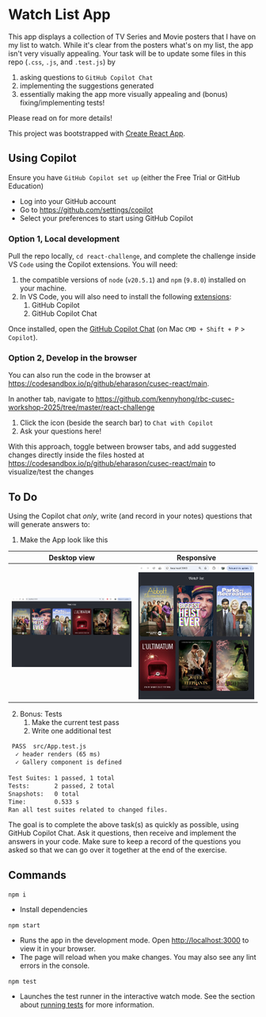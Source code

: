 # Watch List App

This app displays a collection of TV Series and Movie posters that I have on my list to watch.
While it's clear from the posters what's on my list, the app isn't very visually appealing.
Your task will be to update some files in this repo (`.css`, `.js`, and `.test.js`) by
1. asking questions to `GitHub Copilot Chat`
2. implementing the suggestions generated
3. essentially making the app more visually appealing and (bonus) fixing/implementing tests!

Please read on for more details!

This project was bootstrapped with [Create React App](https://github.com/facebook/create-react-app).

## Using Copilot

Ensure you have `GitHub Copilot set up` (either the Free Trial or GitHub Education)
- Log into your GitHub account
- Go to https://github.com/settings/copilot
- Select your preferences to start using GitHub Copilot

### Option 1, Local development

Pull the repo locally, `cd react-challenge`, and complete the challenge inside VS `Code` using the Copilot extensions.
You will need:
1. the compatible versions of `node` (`v20.5.1`) and `npm` (`9.8.0`) installed on your machine.
2. In VS Code, you will also need to install the following [extensions](https://code.visualstudio.com/docs/editor/extension-marketplace):
   1. GitHub Copilot
   2. GitHub Copilot Chat

Once installed, open the [GitHub Copilot Chat](https://learn.microsoft.com/en-us/visualstudio/ide/visual-studio-github-copilot-chat?view=vs-2022#use-copilot-chat-in-visual-studio) (on Mac `CMD + Shift + P` > `Copilot`).

### Option 2, Develop in the browser

You can also run the code in the browser at https://codesandbox.io/p/github/eharason/cusec-react/main.

In another tab, navigate to https://github.com/kennyhong/rbc-cusec-workshop-2025/tree/master/react-challenge
   1. Click the icon (beside the search bar) to `Chat with Copilot`
   2. Ask your questions here!

With this approach, toggle between browser tabs, and add suggested changes directly inside the files hosted at https://codesandbox.io/p/github/eharason/cusec-react/main to visualize/test the changes

## To Do

Using the Copilot chat _only_, write (and record in your notes) questions that will generate answers to:
1. Make the App look like this

Desktop view | Responsive
--- | ---
![desktop](./public/expected/desktop.png?raw=true "Desktop") | ![responsive](./public/expected/responsive.png?raw=true "Responsive")

2. Bonus: Tests
   1. Make the current test pass
   2. Write one additional test

```
 PASS  src/App.test.js
  ✓ header renders (65 ms)
  ✓ Gallery component is defined

Test Suites: 1 passed, 1 total
Tests:       2 passed, 2 total
Snapshots:   0 total
Time:        0.533 s
Ran all test suites related to changed files.
```

The goal is to complete the above task(s) as quickly as possible, using GitHub Copilot Chat. Ask it questions, then receive and implement the answers in your code. Make sure to keep a record of the questions you asked so that we can go over it together at the end of the exercise.

## Commands

`npm i`
- Install dependencies

`npm start`
- Runs the app in the development mode.
Open [http://localhost:3000](http://localhost:3000) to view it in your browser.
- The page will reload when you make changes.
You may also see any lint errors in the console.

`npm test`
- Launches the test runner in the interactive watch mode.
See the section about [running tests](https://facebook.github.io/create-react-app/docs/running-tests) for more information.
